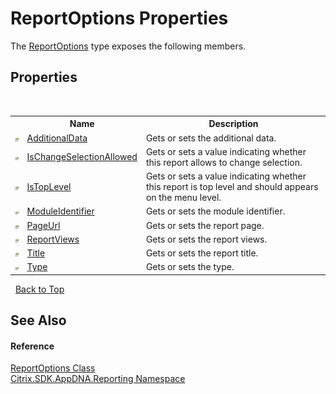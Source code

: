 # ReportOptions Properties
 

The <a href="82524f79-8658-d7a8-74fa-851734eb48fa">ReportOptions</a> type exposes the following members.


## Properties
&nbsp;<table><tr><th></th><th>Name</th><th>Description</th></tr><tr><td>![Public property](media/pubproperty.gif "Public property")</td><td><a href="c78a68d3-751a-1a17-3497-f9d961f83684">AdditionalData</a></td><td>
Gets or sets the additional data.</td></tr><tr><td>![Public property](media/pubproperty.gif "Public property")</td><td><a href="7e588fa7-691a-5a57-0266-0e2c23d81add">IsChangeSelectionAllowed</a></td><td>
Gets or sets a value indicating whether this report allows to change selection.</td></tr><tr><td>![Public property](media/pubproperty.gif "Public property")</td><td><a href="58957fc0-987f-bdc9-4c5f-ba68f6dc3f2e">IsTopLevel</a></td><td>
Gets or sets a value indicating whether this report is top level and should appears on the menu level.</td></tr><tr><td>![Public property](media/pubproperty.gif "Public property")</td><td><a href="d8f3fd81-8a5b-3c5a-4145-90dd31dd07e8">ModuleIdentifier</a></td><td>
Gets or sets the module identifier.</td></tr><tr><td>![Public property](media/pubproperty.gif "Public property")</td><td><a href="1e460322-d145-8025-b707-7024cd69aa95">PageUrl</a></td><td>
Gets or sets the report page.</td></tr><tr><td>![Public property](media/pubproperty.gif "Public property")</td><td><a href="70981d35-2358-08c4-9c43-f20fc6b27a64">ReportViews</a></td><td>
Gets or sets the report views.</td></tr><tr><td>![Public property](media/pubproperty.gif "Public property")</td><td><a href="3c83ae89-d616-de3c-b0f3-a86fde71c699">Title</a></td><td>
Gets or sets the report title.</td></tr><tr><td>![Public property](media/pubproperty.gif "Public property")</td><td><a href="d9cb9d45-bff0-32e2-c675-1dc879cfacd2">Type</a></td><td>
Gets or sets the type.</td></tr></table>&nbsp;
<a href="#reportoptions-properties">Back to Top</a>

## See Also


#### Reference
<a href="82524f79-8658-d7a8-74fa-851734eb48fa">ReportOptions Class</a><br /><a href="5a349796-1e47-290a-6953-6ce2117c7cbc">Citrix.SDK.AppDNA.Reporting Namespace</a><br />